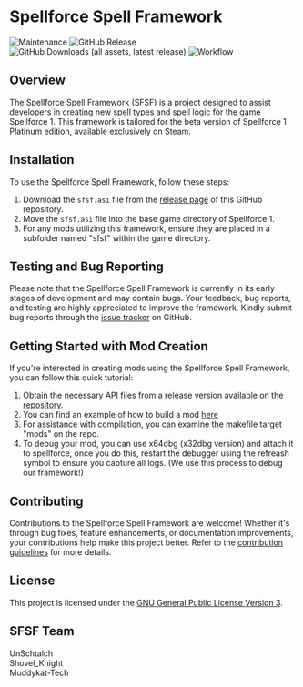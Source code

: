 # Spellforce Spell Framework
![Maintenance](https://img.shields.io/maintenance/yes/2024)
![GitHub Release](https://img.shields.io/github/v/release/muddykat-tech/Spellforce-Spell-Framework?include_prereleases&label=Latest%20Release)
![GitHub Downloads (all assets, latest release)](https://img.shields.io/github/downloads-pre/muddykat-tech/Spellforce-Spell-Framework/latest/total)
![Workflow](https://github.com/muddykat-tech/Spellforce-Spell-Framework/actions/workflows/c-cpp.yml/badge.svg)
## Overview
The Spellforce Spell Framework (SFSF) is a project designed to assist developers in creating new spell types and spell logic for the game Spellforce 1. This framework is tailored for the beta version of Spellforce 1 Platinum edition, available exclusively on Steam.

## Installation
To use the Spellforce Spell Framework, follow these steps:
1. Download the `sfsf.asi` file from the [release page](https://github.com/muddykat-tech/Spellforce-Spell-Framework/releases) of this GitHub repository.
2. Move the `sfsf.asi` file into the base game directory of Spellforce 1.
3. For any mods utilizing this framework, ensure they are placed in a subfolder named "sfsf" within the game directory.

## Testing and Bug Reporting
Please note that the Spellforce Spell Framework is currently in its early stages of development and may contain bugs. Your feedback, bug reports, and testing are highly appreciated to improve the framework. Kindly submit bug reports through the [issue tracker](https://github.com/muddykat-tech/Spellforce-Spell-Framework/issues) on GitHub.

## Getting Started with Mod Creation
If you're interested in creating mods using the Spellforce Spell Framework, you can follow this quick tutorial:
1. Obtain the necessary API files from a release version available on the [repository](https://github.com/muddykat-tech/Spellforce-Spell-Framework/tree/master/src/api).
2. You can find an example of how to build a mod [here](https://github.com/muddykat-tech/Spellforce-Spell-Framework/tree/master/src/dev)
3. For assistance with compilation, you can examine the makefile target "mods" on the repo.
4. To debug your mod, you can use x64dbg (x32dbg version) and attach it to spellforce, once you do this, restart the debugger using the refreash symbol to ensure you capture all logs. (We use this process to debug our framework!)

## Contributing
Contributions to the Spellforce Spell Framework are welcome! Whether it's through bug fixes, feature enhancements, or documentation improvements, your contributions help make this project better. Refer to the [contribution guidelines](https://github.com/muddykat-tech/Spellforce-Spell-Framework/blob/master/CONTRIBUTING.md) for more details.

## License
This project is licensed under the [GNU General Public License Version 3](https://github.com/muddykat-tech/Spellforce-Spell-Framework/blob/master/LICENSE).

## SFSF Team
UnSchtalch\
Shovel_Knight\
Muddykat-Tech

